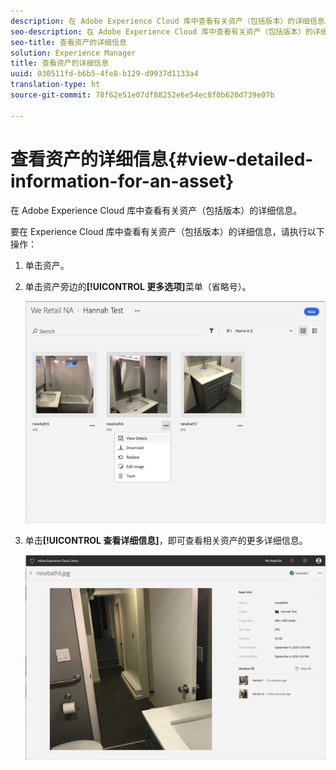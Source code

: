 ```yaml
---
description: 在 Adobe Experience Cloud 库中查看有关资产（包括版本）的详细信息。
seo-description: 在 Adobe Experience Cloud 库中查看有关资产（包括版本）的详细信息。
seo-title: 查看资产的详细信息
solution: Experience Manager
title: 查看资产的详细信息
uuid: 030511fd-b6b5-4fe8-b129-d9937d1133a4
translation-type: ht
source-git-commit: 78f62e51e07df88252e6e54ec8f0b620d739e07b

---
```



# 查看资产的详细信息{#view-detailed-information-for-an-asset}

在 Adobe Experience Cloud 库中查看有关资产（包括版本）的详细信息。

要在 Experience Cloud 库中查看有关资产（包括版本）的详细信息，请执行以下操作：

1. 单击资产。
1. 单击资产旁边的&#x200B;**[!UICONTROL 更多选项]**&#x200B;菜单（省略号）。

   ![](assets/library_asset_options.png)

1. 单击&#x200B;**[!UICONTROL 查看详细信息]**，即可查看相关资产的更多详细信息。

   ![](assets/library_details_versions.png)


